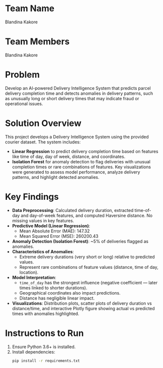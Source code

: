 # Team Name
Blandina Kakore

# Team Members
Blandina Kakore

# Problem
Develop an AI-powered Delivery Intelligence System that predicts parcel delivery completion time and detects anomalies in delivery patterns, such as unusually long or short delivery times that may indicate fraud or operational issues.

# Solution Overview
This project develops a Delivery Intelligence System using the provided courier dataset.
The system includes:
- **Linear Regression** to predict delivery completion time based on features like time of day, day of week, distance, and coordinates.
- **Isolation Forest** for anomaly detection to flag deliveries with unusual completion times or rare combinations of features.
Key visualizations were generated to assess model performance, analyze delivery patterns, and highlight detected anomalies.

# Key Findings
- **Data Preprocessing**: Calculated delivery duration, extracted time-of-day and day-of-week features, and computed Haversine distance. No missing values in key features.
- **Predictive Model (Linear Regression)**:
  - Mean Absolute Error (MAE): 147.32
  - Mean Squared Error (MSE): 260200.43
- **Anomaly Detection (Isolation Forest)**: ~5% of deliveries flagged as anomalies.
- **Characteristics of Anomalies**:
  - Extreme delivery durations (very short or long) relative to predicted values.
  - Represent rare combinations of feature values (distance, time of day, location).
- **Model Interpretation**:
  - `time_of_day` has the strongest influence (negative coefficient — later times linked to shorter durations).
  - Geographical coordinates also impact predictions.
  - Distance has negligible linear impact.
- **Visualizations**: Distribution plots, scatter plots of delivery duration vs distance/time, and interactive Plotly figure showing actual vs predicted times with anomalies highlighted.

# Instructions to Run
1. Ensure Python 3.6+ is installed.
2. Install dependencies:
   ```bash
   pip install -r requirements.txt

